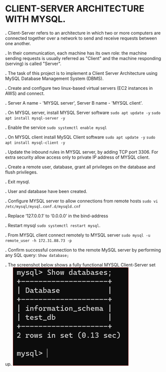 # CLIENT-SERVER ARCHITECTURE WITH MYSQL.

**.** Client-Server refers to an architecture in which two or more computers are connected together over a network to send and receive requests between one another.

**.** In their communication, each machine has its own role: the machine sending requests is usually referred as "Client" and the machine responding (serving) is called "Server".

**.** The task of this project is to implement a Client Server Architecture using MySQL Database Management System (DBMS).

**.** Create and configure two linux-based virtual servers (EC2 instances in AWS) and connect.

**.** Server A name - 'MYSQL server', Server B name - 'MYSQL client'.

**.** On MYSQL server, install MYSQL Server software  `sudo apt update -y`  `sudo apt install mysql-server -y`

**.** Enable the service `sudo systemctl enable mysql`

**.** On MYSQL client install MySQL Client software `sudo apt update -y` `sudo apt install mysql-client -y`

**.** Update the inbound rules in MYSQL server, by adding TCP port 3306. For extra security allow access only to private IP address of MYSQL client.

**.** Create a remote user, database, grant all privileges on the database and flush privileges. 

**.** Exit mysql.

**.** User and database have been created.

**.** Configure MYSQL server to allow connections from remote hosts `sudo vi /etc/mysql/mysql.conf.d/mysqld.cnf`

**.** Replace ‘127.0.0.1’ to ‘0.0.0.0’ in the bind-address

**.** Restart mysql `sudo systemctl restart mysql`.

**.** From MYSQL client connect remotely to MYSQL server `sudo mysql -u remote_user -h 172.31.88.73 -p`

**.** Confirm successful connection to the remote MySQL server by performing any SQL query: `Show database;`

**.** The screenshot below shows a fully functional MYSQL Client-Server set up.
![mysql](./images/Setup.PNG)